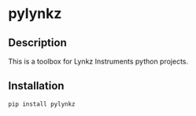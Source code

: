 # pylynkz

## Description
This is a toolbox for Lynkz Instruments python projects.

## Installation

`pip install pylynkz`